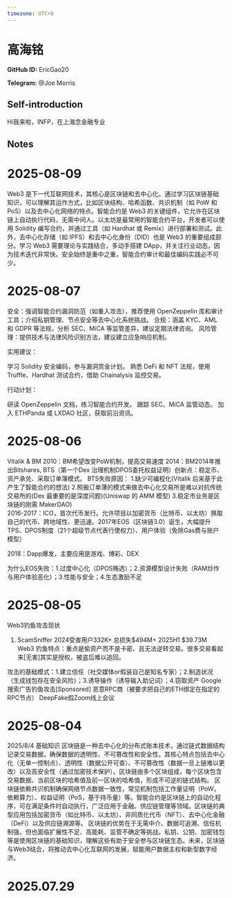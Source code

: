 ```yaml
---
timezone: UTC+8
---
```


# 高海铭

**GitHub ID:** EricGao20

**Telegram:** @Joe Morris

## Self-introduction

Hi我来啦，INFP，在上海念金融专业

## Notes

<!-- Content_START -->
# 2025-08-09

Web3 是下一代互联网技术，其核心是区块链和去中心化。通过学习区块链基础知识，可以理解其运作方式，比如区块结构、哈希函数、共识机制（如 PoW 和 PoS）以及去中心化网络的特点。智能合约是 Web3 的关键组件，它允许在区块链上自动执行代码，无需中间人。以太坊是最常用的智能合约平台，开发者可以使用 Solidity 编写合约，并通过工具（如 Hardhat 或 Remix）进行部署和测试。此外，去中心化存储（如 IPFS）和去中心化身份（DID）也是 Web3 的重要组成部分。学习 Web3 需要理论与实践结合，多动手搭建 DApp，并关注行业动态，因为技术迭代非常快。安全始终是重中之重，智能合约审计和最佳编码实践必不可少。

# 2025-08-07

安全：强调智能合约漏洞防范（如重入攻击），推荐使用 OpenZeppelin 库和审计工具；介绍私钥管理、节点安全等去中心化系统挑战。
合规：涵盖 KYC、AML 和 GDPR 等法规，分析 SEC、MiCA 等监管差异，建议定期法律咨询。
风险管理：提供技术与法律风险识别方法，建议建立应急响应机制。

实用建议：

学习 Solidity 安全编码，参与漏洞赏金计划。
熟悉 DeFi 和 NFT 法规，使用 Truffle、Hardhat 测试合约，借助 Chainalysis 监控交易。

行动计划：

研读 OpenZeppelin 文档，练习智能合约开发。
跟踪 SEC、MiCA 监管动态。
加入 ETHPanda 或 LXDAO 社区，获取前沿资讯。

# 2025-08-06

Vitalik & BM
2010：BM希望改变PoW机制，提高交易速度
2014：BM2014年推出Bitshares, BTS（第一个Dex 治理机制DPOS委托权益证明）创新点：稳定币、资产承兑、采取订单簿模式。
BTS失败原因：
1.缺少可编程化(Vitalik 后来基于此产生了智能合约的想法)
2.照搬订单薄的模式来做去中心化交易所是难以对抗传统交易所的(Dex 最重要的是深度问题)(Uniswap 的 AMM 模型)
3.稳定市业务是区块链的刚需
MakerDAO)  
2016-2017：ICO，首次代币发行。允许项目以加密货币（比特币、以太坊）换取自己的代币、跨地域性、更迅速。2017年EOS（区块链3.0）诞生，大幅提升TPS、DPOS制度（21个超级节点代表行使权力）、用户体验（免除Gas费与账户模型）
 
2018：Dapp爆发，主要应用是游戏、博彩、DEX
 
为什么EOS失败：1.过度中心化（DPOS贿选）；2.资源模型设计失败（RAM炒作与用户体验恶化）；3.性能与安全；4.生态激励不足

# 2025-08-05

Web3钓鱼攻击现状
1.	ScamSniffer 2024受害用户332K+ 总损失$494M+  2025H1 $39.73M 
Web3 钓鱼特点：重点是偷资产而不是卡密、且无法逆转交易。很多交易看起来[无害]其实是授权，被盗后难以追回。
 
攻击的基础模式：1.建立信任（社交媒体or假装自己是知名专家）；2.制造状况（生成钱包存在安全风险）；3.诱导操作（诱导输入助记词）；4.窃取资产
Google搜索广告钓鱼攻击[Sponsored]
恶意RPC商（被要求把自己的ETH绑定在指定的RPC节点）
DeepFake假Zoom线上会议

# 2025-08-04

2025/8/4 基础知识
区块链是一种去中心化的分布式账本技术，通过链式数据结构记录交易数据，确保数据的透明性、不可篡改性和安全性。其核心特点包括去中心化（无单一控制点）、透明性（数据公开可查）、不可篡改性（数据一旦上链难以更改）以及高安全性（通过加密技术保护）。区块链由多个区块组成，每个区块包含交易数据、当前区块的哈希值及前一区块的哈希值，形成不可逆的链式结构。
区块链依赖共识机制确保网络节点数据一致性，常见机制包括工作量证明（PoW，依赖算力）、权益证明（PoS，基于持币量）等。智能合约是区块链上的自动化程序，可在满足条件时自动执行，广泛应用于金融、供应链管理等领域。区块链的典型应用包括加密货币（如比特币、以太坊）、非同质化代币（NFT）、去中心化金融（DeFi）以及供应链溯源等。
区块链的优势在于无需中介、数据可追溯、信任机制强，但也面临扩展性不足、高能耗、监管不确定等挑战。私钥、公钥、加密钱包等是使用区块链的基础知识，理解这些有助于安全参与区块链生态。未来，区块链与Web3结合，将推动去中心化互联网的发展，赋能用户数据主权和新型数字经济。


# 2025.07.29


<!-- Content_END -->
